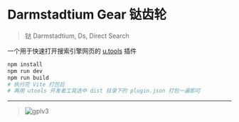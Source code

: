 # Darmstadtium Gear 𫟼齿轮

> 𫟼 Darmstadtium, Ds, Direct Search

一个用于快速打开搜索引擎网页的 [u.tools](https://u.tools/) 插件

```bash
npm install
npm run dev
npm run build
# 执行完 Vite 打包后
# 再用 utools 开发者工具选中 dist 目录下的 plugin.json 打包一遍即可
```

----

> ![gplv3](https://www.gnu.org/graphics/gplv3-with-text-136x68.png)

